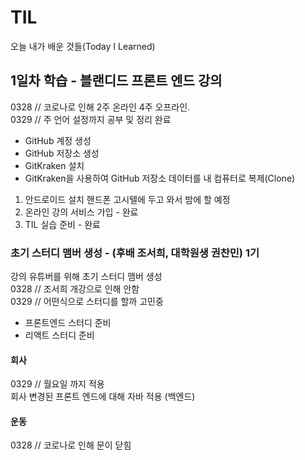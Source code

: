 # TIL
오늘 내가 배운 것들(Today  I Learned)

## 1일차 학습 -  블랜디드 프론트 엔드 강의
0328 // 코로나로 인해 2주 온라인 4주 오프라인.<br>
0329 // 주 언어 설정까지 공부 및 정리 완료<br>

- GitHub 계정 생성
- GitHub 저장소 생성
- GitKraken 설치
- GitKraken을 사용하여 GitHub 저장소 데이터를 내 컴퓨터로 복제(Clone)

1. 안드로이드 설치
핸드폰 고시텔에 두고 와서 밤에 할 예정
2. 온라인 강의 서비스 가입 - 완료
3. TIL 실습 준비 - 완료

### 초기 스터디 맴버 생성 - (후배 조서희, 대학원생 권찬민) 1기
강의 유튜버를 위해 초기 스터디 맴버 생성<br>
0328 // 조서희 개강으로 인해 안함<br>
0329 // 어떤식으로 스터디를 할까 고민중<br>

- 프론트엔드 스터디 준비
- 리액트 스터디 준비

#### 회사
0329 // 월요일 까지 적용<br>
회사 변경된 프론트 엔드에 대해 
자바 적용 (백엔드)

#### 운동
0328 // 코로나로 인해 문이 닫힘
